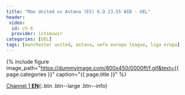 ```yaml
---
title: "Man United vs Astana (ES) K.O 23.55 WIB - UEL"
header:
 video:
  id: ch-6
  provider: istimiwir
categories: [UEL]
tags: [manchester united, astana, uefa europa league, liga eropa]
---
```

{% include figure image_path="https://dummyimage.com/800x450/0000ff/f.gif&text={{ page.categories }}" caption="{{ page.title }}" %}

[Channel 1 **EN**](/mancheter-vs-astana-en/){:.btn .btn--large .btn--info}
